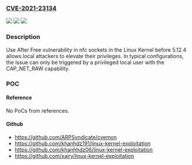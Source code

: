 ### [CVE-2021-23134](https://cve.mitre.org/cgi-bin/cvename.cgi?name=CVE-2021-23134)
![](https://img.shields.io/static/v1?label=Product&message=Linux%20Kernel&color=blue)
![](https://img.shields.io/static/v1?label=Version&message=%3C%205.12.4%20&color=brighgreen)
![](https://img.shields.io/static/v1?label=Vulnerability&message=CWE-416%20Use%20After%20Free&color=brighgreen)

### Description

Use After Free vulnerability in nfc sockets in the Linux Kernel before 5.12.4 allows local attackers to elevate their privileges. In typical configurations, the issue can only be triggered by a privileged local user with the CAP_NET_RAW capability.

### POC

#### Reference
No PoCs from references.

#### Github
- https://github.com/ARPSyndicate/cvemon
- https://github.com/khanhdz191/linux-kernel-exploitation
- https://github.com/khanhhdz06/linux-kernel-exploitation
- https://github.com/xairy/linux-kernel-exploitation

